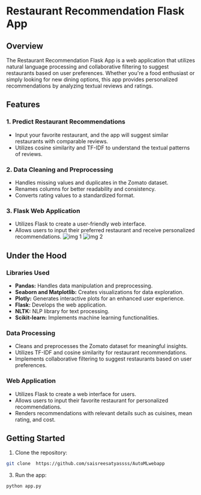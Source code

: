 # Restaurant Recommendation Flask App

## Overview

The Restaurant Recommendation Flask App is a web application that utilizes natural language processing and collaborative filtering to suggest restaurants based on user preferences. Whether you're a food enthusiast or simply looking for new dining options, this app provides personalized recommendations by analyzing textual reviews and ratings.

## Features

### 1. Predict Restaurant Recommendations
- Input your favorite restaurant, and the app will suggest similar restaurants with comparable reviews.
- Utilizes cosine similarity and TF-IDF to understand the textual patterns of reviews.

### 2. Data Cleaning and Preprocessing
- Handles missing values and duplicates in the Zomato dataset.
- Renames columns for better readability and consistency.
- Converts rating values to a standardized format.

### 3. Flask Web Application
- Utilizes Flask to create a user-friendly web interface.
- Allows users to input their preferred restaurant and receive personalized recommendations.
![img 1](https://github.com/saisreesatyassss/Restaurant-Recommendation/assets/132558766/8d144dcc-2fca-4051-b26b-962195d75943)
![img 2](https://github.com/saisreesatyassss/Restaurant-Recommendation/assets/132558766/ec20c3cb-1726-4213-803e-b0a5684e470d)

## Under the Hood

### Libraries Used
- **Pandas:** Handles data manipulation and preprocessing.
- **Seaborn and Matplotlib:** Creates visualizations for data exploration.
- **Plotly:** Generates interactive plots for an enhanced user experience.
- **Flask:** Develops the web application.
- **NLTK:** NLP library for text processing.
- **Scikit-learn:** Implements machine learning functionalities.

### Data Processing
- Cleans and preprocesses the Zomato dataset for meaningful insights.
- Utilizes TF-IDF and cosine similarity for restaurant recommendations.
- Implements collaborative filtering to suggest restaurants based on user preferences.

### Web Application
- Utilizes Flask to create a web interface for users.
- Allows users to input their favorite restaurant for personalized recommendations.
- Renders recommendations with relevant details such as cuisines, mean rating, and cost.

## Getting Started

1. Clone the repository:

```bash
git clone  https://github.com/saisreesatyassss/AutoMLwebapp
```  

3.  Run the app:
 ```bash
python app.py
```  
